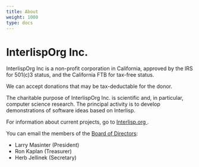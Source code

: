 ```yaml
---
title: About
weight: 1000
type: docs
---
```

# InterlispOrg Inc.
InterlispOrg Inc is a non-profit corporation in California, approved by the IRS for 501(c)3 status, and the California FTB for tax-free status. 

We can accept donations that may be tax-deductable for the donor. 

The charitable purpose of InterlispOrg Inc. is scientific and, in particular, computer science research.
The principal activity is to develop demonstrations of software ideas based on Interlisp.

For information about current projects, go to <a href="Interlisp.org" alt="Main InterlispOrg page">Interlisp.org </a>.

You can email the members of the [Board of Directors](mailto:board@interlisp.org):
* Larry Masinter (President)
* Ron Kaplan (Treasurer)
* Herb Jellinek (Secretary)

